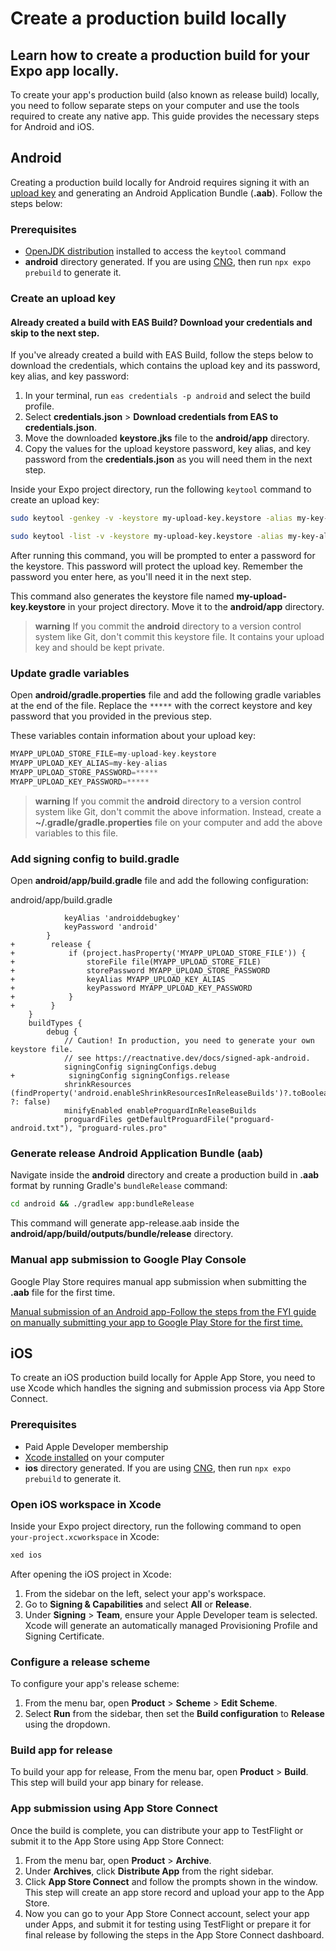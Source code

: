 # Create a production build locally
## Learn how to create a production build for your Expo app locally.

To create your app's production build (also known as release build) locally, you need to follow separate steps on your computer and use the tools required to create any native app. This guide provides the necessary steps for Android and iOS.

## Android

Creating a production build locally for Android requires signing it with an [upload key](https://developer.android.com/studio/publish/app-signing#certificates-keystores) and generating an Android Application Bundle (**.aab**). Follow the steps below:

### Prerequisites

- [OpenJDK distribution](https://docs.expo.dev/get-started/set-up-your-environment/?mode=development-build&buildEnv=local#install-watchman-and-jdk) installed to access the `keytool` command
- **android** directory generated. If you are using [CNG](https://docs.expo.dev/workflow/continuous-native-generation), then run `npx expo prebuild` to generate it.

### Create an upload key

#### Already created a build with EAS Build? Download your credentials and skip to the next step.

If you've already created a build with EAS Build, follow the steps below to download the credentials, which contains the upload key and its password, key alias, and key password:

1. In your terminal, run `eas credentials -p android` and select the build profile.
2. Select **credentials.json** > **Download credentials from EAS to credentials.json**.
3. Move the downloaded **keystore.jks** file to the **android/app** directory.
4. Copy the values for the upload keystore password, key alias, and key password from the **credentials.json** as you will need them in the next step.

Inside your Expo project directory, run the following `keytool` command to create an upload key:

```bash
sudo keytool -genkey -v -keystore my-upload-key.keystore -alias my-key-alias -keyalg RSA -keysize 2048 -validity 10000
```

```bash
sudo keytool -list -v -keystore my-upload-key.keystore -alias my-key-alias
```

After running this command, you will be prompted to enter a password for the keystore. This password will protect the upload key. Remember the password you enter here, as you'll need it in the next step.

This command also generates the keystore file named **my-upload-key.keystore** in your project directory. Move it to the **android/app** directory.

> **warning** If you commit the **android** directory to a version control system like Git, don't commit this keystore file. It contains your upload key and should be kept private.

### Update gradle variables

Open **android/gradle.properties** file and add the following gradle variables at the end of the file. Replace the `*****` with the correct keystore and key password that you provided in the previous step.

These variables contain information about your upload key:

```groovy android/gradle.properties
MYAPP_UPLOAD_STORE_FILE=my-upload-key.keystore
MYAPP_UPLOAD_KEY_ALIAS=my-key-alias
MYAPP_UPLOAD_STORE_PASSWORD=*****
MYAPP_UPLOAD_KEY_PASSWORD=*****
```

> **warning** If you commit the **android** directory to a version control system like Git, don't commit the above information. Instead, create a **~/.gradle/gradle.properties** file on your computer and add the above variables to this file.

### Add signing config to build.gradle

Open **android/app/build.gradle** file and add the following configuration:

android/app/build.gradle
```
            keyAlias 'androiddebugkey'
            keyPassword 'android'
        }
+        release {
+            if (project.hasProperty('MYAPP_UPLOAD_STORE_FILE')) {
+                storeFile file(MYAPP_UPLOAD_STORE_FILE)
+                storePassword MYAPP_UPLOAD_STORE_PASSWORD
+                keyAlias MYAPP_UPLOAD_KEY_ALIAS
+                keyPassword MYAPP_UPLOAD_KEY_PASSWORD
+            }
+        }
    }
    buildTypes {
        debug {
            // Caution! In production, you need to generate your own keystore file.
            // see https://reactnative.dev/docs/signed-apk-android.
            signingConfig signingConfigs.debug
+            signingConfig signingConfigs.release
            shrinkResources (findProperty('android.enableShrinkResourcesInReleaseBuilds')?.toBoolean() ?: false)
            minifyEnabled enableProguardInReleaseBuilds
            proguardFiles getDefaultProguardFile("proguard-android.txt"), "proguard-rules.pro"
```

### Generate release Android Application Bundle (aab)

Navigate inside the **android** directory and create a production build in **.aab** format by running Gradle's `bundleRelease` command:

```bash
cd android && ./gradlew app:bundleRelease
```

This command will generate app-release.aab inside the **android/app/build/outputs/bundle/release** directory.

### Manual app submission to Google Play Console

Google Play Store requires manual app submission when submitting the **.aab** file for the first time.

[Manual submission of an Android app-Follow the steps from the FYI guide on manually submitting your app to Google Play Store for the first time.](
https://expo.fyi/first-android-submission)

## iOS

To create an iOS production build locally for Apple App Store, you need to use Xcode which handles the signing and submission process via App Store Connect.

### Prerequisites

- Paid Apple Developer membership
- [Xcode installed](https://docs.expo.dev/get-started/set-up-your-environment/?platform=ios&device=physical&mode=development-build&buildEnv=local#set-up-xcode-and-watchman) on your computer
- **ios** directory generated. If you are using [CNG](https://docs.expo.dev/workflow/continuous-native-generation), then run `npx expo prebuild` to generate it.

### Open iOS workspace in Xcode

Inside your Expo project directory, run the following command to open `your-project.xcworkspace` in Xcode:

```bash
xed ios
```

After opening the iOS project in Xcode:

1. From the sidebar on the left, select your app's workspace.
2. Go to **Signing & Capabilities** and select **All** or **Release**.
3. Under **Signing** > **Team**, ensure your Apple Developer team is selected. Xcode will generate an automatically managed Provisioning Profile and Signing Certificate.

### Configure a release scheme

To configure your app's release scheme:

1. From the menu bar, open **Product** > **Scheme** > **Edit Scheme**.
2. Select **Run** from the sidebar, then set the **Build configuration** to **Release** using the dropdown.

### Build app for release

To build your app for release, From the menu bar, open **Product** > **Build**. This step will build your app binary for release.

### App submission using App Store Connect

Once the build is complete, you can distribute your app to TestFlight or submit it to the App Store using App Store Connect:

1. From the menu bar, open **Product** > **Archive**.
2. Under **Archives**, click **Distribute App** from the right sidebar.
3. Click **App Store Connect** and follow the prompts shown in the window. This step will create an app store record and upload your app to the App Store.
4. Now you can go to your App Store Connect account, select your app under Apps, and submit it for testing using TestFlight or prepare it for final release by following the steps in the App Store Connect dashboard.